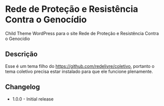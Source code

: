 # Rede de Proteção e Resistência Contra o Genocídio #
Child Theme WordPress para o site Rede de Proteção e Resistência Contra o Genocídio

## Descrição ##
Esse é um tema filho do https://github.com/redelivre/coletivo, portanto o tema coletivo precisa estar instalado para que ele funcione plenamente.

## Changelog ##
* 1.0.0 - Initial release